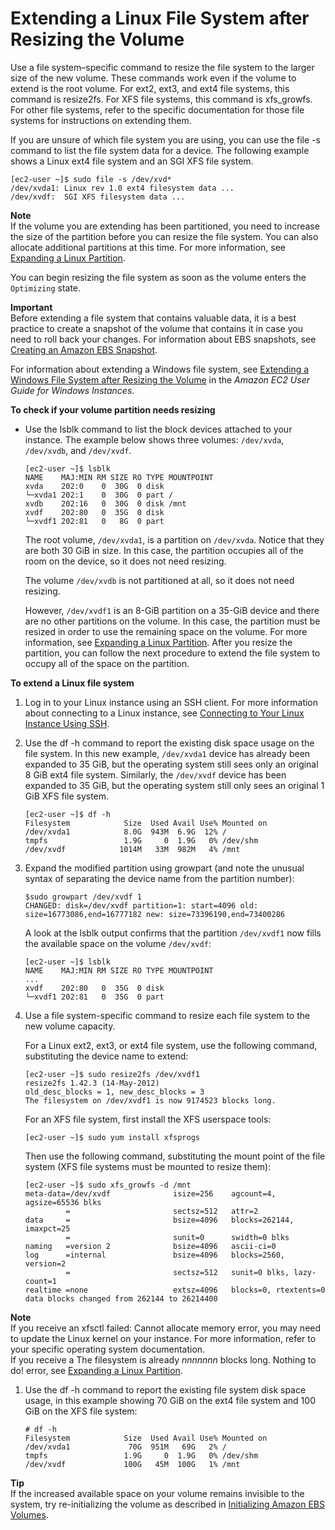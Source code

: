 # Extending a Linux File System after Resizing the Volume<a name="recognize-expanded-volume-linux"></a>

Use a file system–specific command to resize the file system to the larger size of the new volume\. These commands work even if the volume to extend is the root volume\. For ext2, ext3, and ext4 file systems, this command is resize2fs\. For XFS file systems, this command is xfs\_growfs\. For other file systems, refer to the specific documentation for those file systems for instructions on extending them\.

If you are unsure of which file system you are using, you can use the file \-s command to list the file system data for a device\. The following example shows a Linux ext4 file system and an SGI XFS file system\.

```
[ec2-user ~]$ sudo file -s /dev/xvd*
/dev/xvda1: Linux rev 1.0 ext4 filesystem data ...
/dev/xvdf:  SGI XFS filesystem data ...
```

**Note**  
If the volume you are extending has been partitioned, you need to increase the size of the partition before you can resize the file system\. You can also allocate additional partitions at this time\. For more information, see [Expanding a Linux Partition](http://docs.aws.amazon.com/AWSEC2/latest/UserGuide/expand-linux-partition.html)\.

You can begin resizing the file system as soon as the volume enters the `Optimizing` state\.

**Important**  
Before extending a file system that contains valuable data, it is a best practice to create a snapshot of the volume that contains it in case you need to roll back your changes\. For information about EBS snapshots, see [Creating an Amazon EBS Snapshot](http://docs.aws.amazon.com/AWSEC2/latest/UserGuide/ebs-creating-snapshot.html)\.

For information about extending a Windows file system, see [Extending a Windows File System after Resizing the Volume](http://docs.aws.amazon.com/AWSEC2/latest/WindowsGuide/recognize-expanded-volume-windows.html) in the *Amazon EC2 User Guide for Windows Instances*\.

**To check if your volume partition needs resizing**

+ Use the lsblk command to list the block devices attached to your instance\. The example below shows three volumes: `/dev/xvda`, `/dev/xvdb`, and `/dev/xvdf`\.

  ```
  [ec2-user ~]$ lsblk
  NAME    MAJ:MIN RM SIZE RO TYPE MOUNTPOINT
  xvda    202:0    0  30G  0 disk
  └─xvda1 202:1    0  30G  0 part /
  xvdb    202:16   0  30G  0 disk /mnt
  xvdf    202:80   0  35G  0 disk
  └─xvdf1 202:81   0   8G  0 part
  ```

  The root volume, `/dev/xvda1`, is a partition on `/dev/xvda`\. Notice that they are both 30 GiB in size\. In this case, the partition occupies all of the room on the device, so it does not need resizing\.

  The volume `/dev/xvdb` is not partitioned at all, so it does not need resizing\.

  However, `/dev/xvdf1` is an 8\-GiB partition on a 35\-GiB device and there are no other partitions on the volume\. In this case, the partition must be resized in order to use the remaining space on the volume\. For more information, see [Expanding a Linux Partition](http://docs.aws.amazon.com/AWSEC2/latest/UserGuide/expand-linux-partition.html)\. After you resize the partition, you can follow the next procedure to extend the file system to occupy all of the space on the partition\.

**To extend a Linux file system**

1. Log in to your Linux instance using an SSH client\. For more information about connecting to a Linux instance, see [Connecting to Your Linux Instance Using SSH](http://docs.aws.amazon.com/AWSEC2/latest/UserGuide/AccessingInstancesLinux.html)\.

1. Use the df \-h command to report the existing disk space usage on the file system\. In this new example, `/dev/xvda1` device has already been expanded to 35 GiB, but the operating system still sees only an original 8 GiB ext4 file system\. Similarly, the `/dev/xvdf` device has been expanded to 35 GiB, but the operating system still only sees an original 1 GiB XFS file system\.

   ```
   [ec2-user ~]$ df -h
   Filesystem            Size  Used Avail Use% Mounted on
   /dev/xvda1            8.0G  943M  6.9G  12% /
   tmpfs                 1.9G     0  1.9G   0% /dev/shm
   /dev/xvdf            1014M   33M  982M   4% /mnt
   ```

1. Expand the modified partition using growpart \(and note the unusual syntax of separating the device name from the partition number\):

   ```
   $sudo growpart /dev/xvdf 1
   CHANGED: disk=/dev/xvdf partition=1: start=4096 old: size=16773086,end=16777182 new: size=73396190,end=73400286
   ```

   A look at the lsblk output confirms that the partition `/dev/xvdf1` now fills the available space on the volume `/dev/xvdf`:

   ```
   [ec2-user ~]$ lsblk
   NAME    MAJ:MIN RM SIZE RO TYPE MOUNTPOINT
   ...
   xvdf    202:80   0  35G  0 disk
   └─xvdf1 202:81   0  35G  0 part
   ```

1. Use a file system\-specific command to resize each file system to the new volume capacity\. 

   For a Linux ext2, ext3, or ext4 file system, use the following command, substituting the device name to extend:

   ```
   [ec2-user ~]$ sudo resize2fs /dev/xvdf1
   resize2fs 1.42.3 (14-May-2012)
   old_desc_blocks = 1, new_desc_blocks = 3
   The filesystem on /dev/xvdf1 is now 9174523 blocks long.
   ```

   For an XFS file system, first install the XFS userspace tools:

   ```
   [ec2-user ~]$ sudo yum install xfsprogs
   ```

   Then use the following command, substituting the mount point of the file system \(XFS file systems must be mounted to resize them\):

   ```
   [ec2-user ~]$ sudo xfs_growfs -d /mnt
   meta-data=/dev/xvdf              isize=256    agcount=4, agsize=65536 blks
            =                       sectsz=512   attr=2
   data     =                       bsize=4096   blocks=262144, imaxpct=25
            =                       sunit=0      swidth=0 blks
   naming   =version 2              bsize=4096   ascii-ci=0
   log      =internal               bsize=4096   blocks=2560, version=2
            =                       sectsz=512   sunit=0 blks, lazy-count=1
   realtime =none                   extsz=4096   blocks=0, rtextents=0
   data blocks changed from 262144 to 26214400
   ```
**Note**  
If you receive an xfsctl failed: Cannot allocate memory error, you may need to update the Linux kernel on your instance\. For more information, refer to your specific operating system documentation\.  
If you receive a The filesystem is already *nnnnnnn* blocks long\. Nothing to do\! error, see [Expanding a Linux Partition](http://docs.aws.amazon.com/AWSEC2/latest/UserGuide/expand-linux-partition.html)\.

1. Use the df \-h command to report the existing file system disk space usage, in this example showing 70 GiB on the ext4 file system and 100 GiB on the XFS file system:

   ```
   # df -h
   Filesystem            Size  Used Avail Use% Mounted on
   /dev/xvda1             70G  951M   69G   2% /
   tmpfs                 1.9G     0  1.9G   0% /dev/shm
   /dev/xvdf             100G   45M  100G   1% /mnt
   ```

**Tip**  
If the increased available space on your volume remains invisible to the system, try re\-initializing the volume as described in [Initializing Amazon EBS Volumes](http://docs.aws.amazon.com/AWSEC2/latest/UserGuide/ebs-initialize.html)\.